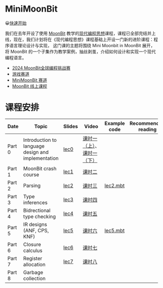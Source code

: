 # MiniMoonBit
😀[快速开始](easy.sh)

我们在去年开设了使用 [MoonBit](https://moonbitlang.com) 教学的[现代编程思想](https://space.bilibili.com/1453436642/channel/collectiondetail?sid=1822058)课程，课程已全部完结并上线，现在，我们计划将在《现代编程思想》课程基础上开设一门新的进阶课程：程序语言理论设计与实现， 这门课的主题将围绕 Mini Moonbit in MoonBit 展开，将 MoonBit 的一个子集作为教学案例，抽丝剥茧，介绍如何设计和实现一个现代编程语言。

- [2024 MoonBit全球编程挑战赛](https://www.moonbitlang.cn/2024-mgpic-compiler)
- [游戏赛道](https://tianchi.aliyun.com/competition/entrance/532262)
- [MiniMoonBit 赛道](https://tianchi.aliyun.com/competition/entrance/532263)
- [MoonBit 线上课程](https://space.bilibili.com/1453436642/channel/collectiondetail?sid=3784594)

# 课程安排

| Date   | Topic                                              | Slides | Video | Example code | Recommended reading |
| ------ | -------------------------------------------------- | ------ | ----- | ------------ | ------------------- |
| Part 0 | Introduction to language design and implementation | [lec0](./course/lecture0-intro/lec0.pdf)       |[课时一（上）](https://www.bilibili.com/video/BV1HNp3eUEcA/)、[课时一（下）](https://www.bilibili.com/video/BV1RipgeBEQd/)       |              |
| Part 1 | MoonBit crash course                               | [lec1](./course/lecture1-crash-course/lec1.pdf) | [课时二](https://www.bilibili.com/video/BV1WtHQewEGj/) |              |                     |
| Part 2 | Parsing                                            | [lec2](./course/lecture2-lex-parse/lec2.pdf) | [课时三](https://www.bilibili.com/video/BV1Eq4EeyEES/?spm_id_from=333.999.0.0)      |  [lec2.mbt](./course/lecture2-lex-parse/lec2.mbt) |                     |
| Part 3 | Type inferences             | [lec3](./course/lecture3-typing/lec3.pdf)  |[课时四](https://www.bilibili.com/video/BV1qVtHeQEX5/)       |              |                     |
| Part 4 | Bidrectional type checking                         | [lec4](./course/lecture4-bidir/lec4.pdf) | [课时五](https://www.bilibili.com/video/BV151toe2EpF/) |
| Part 5 | IR designs (ANF, CPS, KNF)                              | [lec5](./course/lecture5-intermediate-representation/lec5.pdf)  | [课时六](https://www.bilibili.com/video/BV1txxjenEXs/) | [lec5.mbt](./course/lecture5-intermediate-representation/lec5.mbt)
| Part 6 | Closure calculus                                   | [lec6](./course/lecture6-closure/lec6.pdf)       | [课时七](https://www.bilibili.com/video/BV1FysdemEZv/)      |
| Part 7 | Register allocation           |[lec7](./course/lecture7-regalloc/lec7.pdf) | [课时八](https://www.bilibili.com/video/BV1GxsZeBENm/)      |              |                     |
| Part 8 | Garbage collection           |        |       |              |                     |
